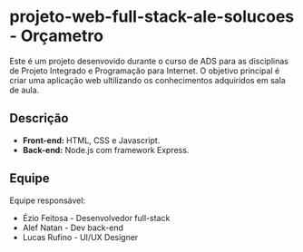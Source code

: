 # projeto-web-full-stack-ale-solucoes - Orçametro
Este é um projeto desenvovido durante o curso de ADS para as disciplinas de Projeto Integrado e Programação para Internet. O objetivo principal é criar uma aplicação web ultilizando os conhecimentos adquiridos em sala de aula.

## Descrição

- **Front-end:**  HTML, CSS e Javascript.
- **Back-end:** Node.js com framework Express.

## Equipe
Equipe responsável:
- Ézio Feitosa  - Desenvolvedor full-stack
- Alef Natan - Dev back-end
- Lucas Rufino - UI/UX Designer